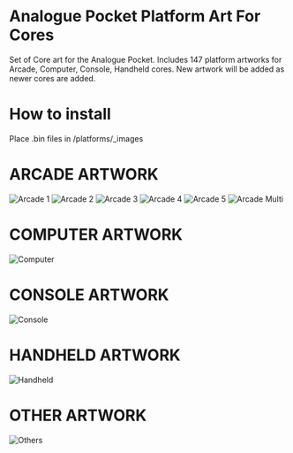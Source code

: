 # Analogue Pocket Platform Art For Cores
Set of Core art for the Analogue Pocket. Includes 147 platform artworks for Arcade, Computer, Console, Handheld cores. New artwork will be added as newer cores are added.

# How to install
Place .bin files in /platforms/_images

# ARCADE ARTWORK
![Arcade 1](https://github.com/user-attachments/assets/548fea78-e1e4-4eac-a24f-0052365a361c)
![Arcade 2](https://github.com/user-attachments/assets/064610a0-5523-4f76-8ef8-e65908fd4efe)
![Arcade 3](https://github.com/user-attachments/assets/e03172ba-5f43-47ef-aff2-356a68937afa)
![Arcade 4](https://github.com/user-attachments/assets/8fe7f781-658d-455d-a865-570a33d65653)
![Arcade 5](https://github.com/user-attachments/assets/4295c23e-edea-4ca7-9b91-e72a31ddaeca)
![Arcade Multi](https://github.com/user-attachments/assets/5f344a3f-2279-4bbd-a9d7-a6cfd0c83e85)

# COMPUTER ARTWORK
![Computer](https://github.com/user-attachments/assets/619220d1-3396-4b47-a6e9-d86034c3f4d1)

# CONSOLE ARTWORK
![Console](https://github.com/user-attachments/assets/7b583ee4-56ef-4375-a0ed-e49382f0cfc7)

# HANDHELD ARTWORK
![Handheld](https://github.com/user-attachments/assets/0688023f-4748-4f91-b809-9c3db40574b0)

# OTHER ARTWORK
![Others](https://github.com/user-attachments/assets/208683a2-d1c1-42d6-a65b-71c7fb4ac559)
